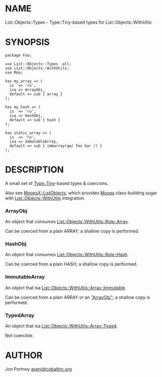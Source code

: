 # NAME

List::Objects::Types - Type::Tiny-based types for List::Objects::WithUtils

# SYNOPSIS

    package Foo;

    use List::Objects::Types -all;
    use List::Objects::WithUtils;
    use Moo;

    has my_array => (
      is  => 'ro',
      isa => ArrayObj,
      default => sub { array }
    );

    has my_hash => (
      is  => 'ro',
      isa => HashObj,
      default => sub { hash }
    );

    has static_array => (
      is  => 'ro',
      isa => ImmutableArray,
      default => sub { immarray(qw/ foo bar /) }
    );

# DESCRIPTION

A small set of [Type::Tiny](http://search.cpan.org/perldoc?Type::Tiny)\-based types & coercions.

Also see [MoopsX::ListObjects](http://search.cpan.org/perldoc?MoopsX::ListObjects), which provides [Moops](http://search.cpan.org/perldoc?Moops) class-building sugar
with [List::Objects::WithUtils](http://search.cpan.org/perldoc?List::Objects::WithUtils) integration.

### ArrayObj

An object that consumes [List::Objects::WithUtils::Role::Array](http://search.cpan.org/perldoc?List::Objects::WithUtils::Role::Array).

Can be coerced from a plain ARRAY; a shallow copy is performed.

### HashObj

An object that consumes [List::Objects::WithUtils::Role::Hash](http://search.cpan.org/perldoc?List::Objects::WithUtils::Role::Hash).

Can be coerced from a plain HASH; a shallow copy is performed.

### ImmutableArray

An object that isa [List::Objects::WithUtils::Array::Immutable](http://search.cpan.org/perldoc?List::Objects::WithUtils::Array::Immutable).

Can be coerced from a plain ARRAY or an ["ArrayObj"](#ArrayObj); a shallow copy is performed.

### TypedArray

An object that isa [List::Objects::WithUtils::Array::Typed](http://search.cpan.org/perldoc?List::Objects::WithUtils::Array::Typed).

Not coercible.

# AUTHOR

Jon Portnoy <avenj@cobaltirc.org>
